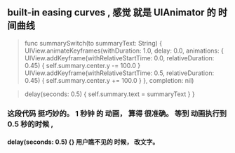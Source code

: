 
## built-in easing curves  , 感觉 就是 UIAnimator 的 时间曲线




> func summarySwitch(to summaryText: String) {
UIView.animateKeyframes(withDuration: 1.0, delay: 0.0, animations: {
UIView.addKeyframe(withRelativeStartTime: 0.0, relativeDuration: 0.45) {
self.summary.center.y -= 100.0
}
UIView.addKeyframe(withRelativeStartTime: 0.5, relativeDuration: 0.45) {
self.summary.center.y += 100.0
}
}, completion: nil)

> delay(seconds: 0.5) {
self.summary.text = summaryText
}
}



### 这段代码 挺巧妙的。 1 秒钟 的 动画， 算得 很准确。 等到 动画执行到 0.5 秒的时候 ,
#### delay(seconds: 0.5) {} 用户瞧不见的 时候， 改文字。
